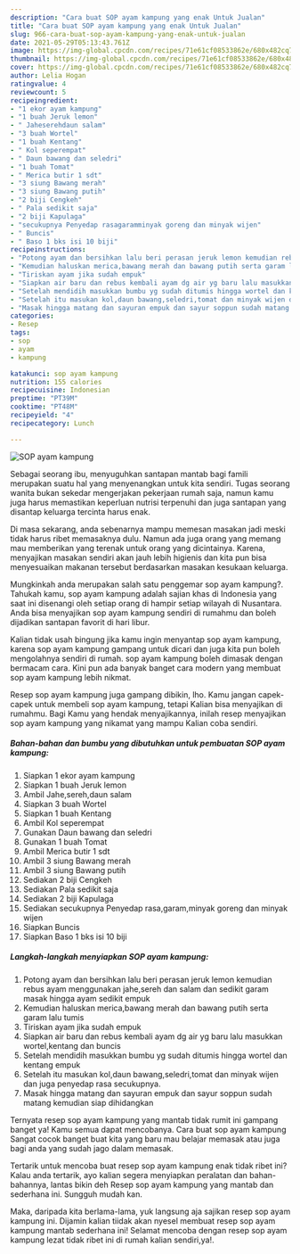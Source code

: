 ```yaml
---
description: "Cara buat SOP ayam kampung yang enak Untuk Jualan"
title: "Cara buat SOP ayam kampung yang enak Untuk Jualan"
slug: 966-cara-buat-sop-ayam-kampung-yang-enak-untuk-jualan
date: 2021-05-29T05:13:43.761Z
image: https://img-global.cpcdn.com/recipes/71e61cf08533862e/680x482cq70/sop-ayam-kampung-foto-resep-utama.jpg
thumbnail: https://img-global.cpcdn.com/recipes/71e61cf08533862e/680x482cq70/sop-ayam-kampung-foto-resep-utama.jpg
cover: https://img-global.cpcdn.com/recipes/71e61cf08533862e/680x482cq70/sop-ayam-kampung-foto-resep-utama.jpg
author: Lelia Hogan
ratingvalue: 4
reviewcount: 5
recipeingredient:
- "1 ekor ayam kampung"
- "1 buah Jeruk lemon"
- " Jaheserehdaun salam"
- "3 buah Wortel"
- "1 buah Kentang"
- " Kol seperempat"
- " Daun bawang dan seledri"
- "1 buah Tomat"
- " Merica butir 1 sdt"
- "3 siung Bawang merah"
- "3 siung Bawang putih"
- "2 biji Cengkeh"
- " Pala sedikit saja"
- "2 biji Kapulaga"
- "secukupnya Penyedap rasagaramminyak goreng dan minyak wijen"
- " Buncis"
- " Baso 1 bks isi 10 biji"
recipeinstructions:
- "Potong ayam dan bersihkan lalu beri perasan jeruk lemon kemudian rebus ayam menggunakan jahe,sereh dan salam dan sedikit garam masak hingga ayam sedikit empuk"
- "Kemudian haluskan merica,bawang merah dan bawang putih serta garam lalu tumis"
- "Tiriskan ayam jika sudah empuk"
- "Siapkan air baru dan rebus kembali ayam dg air yg baru lalu masukkan wortel,kentang dan buncis"
- "Setelah mendidih masukkan bumbu yg sudah ditumis hingga wortel dan kentang empuk"
- "Setelah itu masukan kol,daun bawang,seledri,tomat dan minyak wijen dan juga penyedap rasa secukupnya."
- "Masak hingga matang dan sayuran empuk dan sayur soppun sudah matang kemudian siap dihidangkan"
categories:
- Resep
tags:
- sop
- ayam
- kampung

katakunci: sop ayam kampung 
nutrition: 155 calories
recipecuisine: Indonesian
preptime: "PT39M"
cooktime: "PT48M"
recipeyield: "4"
recipecategory: Lunch

---
```



![SOP ayam kampung](https://img-global.cpcdn.com/recipes/71e61cf08533862e/680x482cq70/sop-ayam-kampung-foto-resep-utama.jpg)

Sebagai seorang ibu, menyuguhkan santapan mantab bagi famili merupakan suatu hal yang menyenangkan untuk kita sendiri. Tugas seorang  wanita bukan sekedar mengerjakan pekerjaan rumah saja, namun kamu juga harus memastikan keperluan nutrisi terpenuhi dan juga santapan yang disantap keluarga tercinta harus enak.

Di masa  sekarang, anda sebenarnya mampu memesan masakan jadi meski tidak harus ribet memasaknya dulu. Namun ada juga orang yang memang mau memberikan yang terenak untuk orang yang dicintainya. Karena, menyajikan masakan sendiri akan jauh lebih higienis dan kita pun bisa menyesuaikan makanan tersebut berdasarkan masakan kesukaan keluarga. 



Mungkinkah anda merupakan salah satu penggemar sop ayam kampung?. Tahukah kamu, sop ayam kampung adalah sajian khas di Indonesia yang saat ini disenangi oleh setiap orang di hampir setiap wilayah di Nusantara. Anda bisa menyajikan sop ayam kampung sendiri di rumahmu dan boleh dijadikan santapan favorit di hari libur.

Kalian tidak usah bingung jika kamu ingin menyantap sop ayam kampung, karena sop ayam kampung gampang untuk dicari dan juga kita pun boleh mengolahnya sendiri di rumah. sop ayam kampung boleh dimasak dengan bermacam cara. Kini pun ada banyak banget cara modern yang membuat sop ayam kampung lebih nikmat.

Resep sop ayam kampung juga gampang dibikin, lho. Kamu jangan capek-capek untuk membeli sop ayam kampung, tetapi Kalian bisa menyajikan di rumahmu. Bagi Kamu yang hendak menyajikannya, inilah resep menyajikan sop ayam kampung yang nikamat yang mampu Kalian coba sendiri.

<!--inarticleads1-->

##### Bahan-bahan dan bumbu yang dibutuhkan untuk pembuatan SOP ayam kampung:

1. Siapkan 1 ekor ayam kampung
1. Siapkan 1 buah Jeruk lemon
1. Ambil  Jahe,sereh,daun salam
1. Siapkan 3 buah Wortel
1. Siapkan 1 buah Kentang
1. Ambil  Kol seperempat
1. Gunakan  Daun bawang dan seledri
1. Gunakan 1 buah Tomat
1. Ambil  Merica butir 1 sdt
1. Ambil 3 siung Bawang merah
1. Ambil 3 siung Bawang putih
1. Sediakan 2 biji Cengkeh
1. Sediakan  Pala sedikit saja
1. Sediakan 2 biji Kapulaga
1. Sediakan secukupnya Penyedap rasa,garam,minyak goreng dan minyak wijen
1. Siapkan  Buncis
1. Siapkan  Baso 1 bks isi 10 biji




<!--inarticleads2-->

##### Langkah-langkah menyiapkan SOP ayam kampung:

1. Potong ayam dan bersihkan lalu beri perasan jeruk lemon kemudian rebus ayam menggunakan jahe,sereh dan salam dan sedikit garam masak hingga ayam sedikit empuk
1. Kemudian haluskan merica,bawang merah dan bawang putih serta garam lalu tumis
1. Tiriskan ayam jika sudah empuk
1. Siapkan air baru dan rebus kembali ayam dg air yg baru lalu masukkan wortel,kentang dan buncis
1. Setelah mendidih masukkan bumbu yg sudah ditumis hingga wortel dan kentang empuk
1. Setelah itu masukan kol,daun bawang,seledri,tomat dan minyak wijen dan juga penyedap rasa secukupnya.
1. Masak hingga matang dan sayuran empuk dan sayur soppun sudah matang kemudian siap dihidangkan




Ternyata resep sop ayam kampung yang mantab tidak rumit ini gampang banget ya! Kamu semua dapat mencobanya. Cara buat sop ayam kampung Sangat cocok banget buat kita yang baru mau belajar memasak atau juga bagi anda yang sudah jago dalam memasak.

Tertarik untuk mencoba buat resep sop ayam kampung enak tidak ribet ini? Kalau anda tertarik, ayo kalian segera menyiapkan peralatan dan bahan-bahannya, lantas bikin deh Resep sop ayam kampung yang mantab dan sederhana ini. Sungguh mudah kan. 

Maka, daripada kita berlama-lama, yuk langsung aja sajikan resep sop ayam kampung ini. Dijamin kalian tiidak akan nyesel membuat resep sop ayam kampung mantab sederhana ini! Selamat mencoba dengan resep sop ayam kampung lezat tidak ribet ini di rumah kalian sendiri,ya!.

